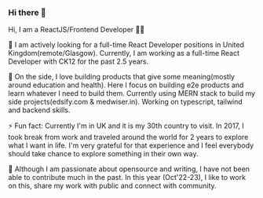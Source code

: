 ### Hi there 👋

Hi, I am a ReactJS/Frontend Developer 👨‍💻

🔭 I am actively looking for a full-time React Developer positions in United Kingdom(remote/Glasgow). Currently, I am working as a full-time React Developer with CK12 for the past 2.5 years.

🌱 On the side, I love building products that give some meaning(mostly around education and health). Here I focus on building e2e products and learn whatever I need to build them. Currently using MERN stack to build my side projects(edsify.com & medwiser.in). Working on typescript, tailwind and backend skills.

⚡ Fun fact: Currently I'm in UK and it is my 30th country to visit. In 2017, I took break from work and traveled around the world for 2 years to explore what I want in life. I'm very grateful for that experience and I feel everybody should take chance to explore something in their own way.

👯 Although I am passionate about opensource and writing, I have not been able to contribute much in the past. In this year (Oct'22-23), I like to work on this, share my work with public and connect with community. 

<!--
**pratapbunga/pratapbunga** is a ✨ _special_ ✨ repository because its `README.md` (this file) appears on your GitHub profile.

Here are some ideas to get you started:

- 🔭 I’m currently working on ...
- 🌱 I’m currently learning ...
- 👯 I’m looking to collaborate on ...
- 🤔 I’m looking for help with ...
- 💬 Ask me about ...
- 📫 How to reach me: ...
- 😄 Pronouns: ...
- ⚡ Fun fact: ...
-->
